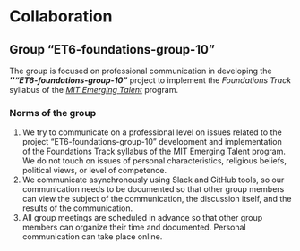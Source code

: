 # Collaboration

## Group “ET6-foundations-group-10”

The group is focused on professional communication in developing the _**''“ET6-foundations-group-10”**_ project to implement the _Foundations Track_ syllabus of the [_MIT Emerging Talent_](https://emergingtalent.mit.edu/) program.

### Norms of the group

1. We try to communicate on a professional level on issues related to the project  “ET6-foundations-group-10” development and implementation of the Foundations Track syllabus of the MIT Emerging Talent program. We do not touch on issues of personal characteristics, religious beliefs, political views, or level of competence.
2. We communicate asynchronously using Slack and GitHub tools, so our communication needs to be documented so that other group members can view the subject of the communication, the discussion itself, and the results of the communication.
3. All group meetings are scheduled in advance so that other group members can organize their time and documented. Personal communication can take place online.
